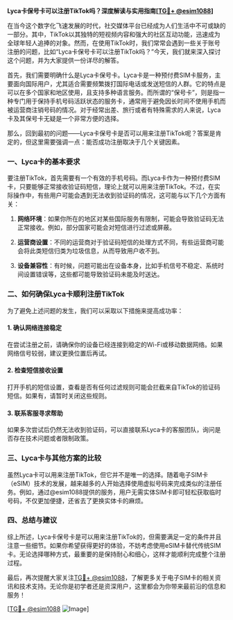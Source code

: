 **Lyca卡保号卡可以注册TikTok吗？深度解读与实用指南[[TG💪+ @esim1088](https://t.me/s/esim1088)]**

在当今这个数字化飞速发展的时代，社交媒体平台已经成为人们生活中不可或缺的一部分。其中，TikTok以其独特的短视频内容和强大的社区互动功能，迅速成为全球年轻人追捧的对象。然而，在使用TikTok时，我们常常会遇到一些关于账号注册的问题，比如“Lyca卡保号卡可以注册TikTok吗？”今天，我们就来深入探讨这个问题，并为大家提供一份详尽的解答。

首先，我们需要明确什么是Lyca卡保号卡。Lyca卡是一种预付费SIM卡服务，主要面向国际用户，尤其适合需要频繁拨打国际电话或发送短信的人群。它的特点是可以在多个国家和地区使用，且支持多种语言服务。而所谓的“保号卡”，则是指一种专门用于保持手机号码活跃状态的服务卡，通常用于避免因长时间不使用手机而被运营商注销号码的情况。对于经常出差、旅行或者有特殊需求的人来说，Lyca卡及其保号卡无疑是一个非常方便的选择。

那么，回到最初的问题——Lyca卡保号卡是否可以用来注册TikTok呢？答案是肯定的，但这里需要强调一点：能否成功注册取决于几个关键因素。

### 一、Lyca卡的基本要求

要注册TikTok，首先需要有一个有效的手机号码。而Lyca卡作为一种预付费SIM卡，只要能够正常接收验证码短信，理论上就可以用来注册TikTok。不过，在实际操作中，有些用户可能会遇到无法收到验证码的情况，这可能与以下几个方面有关：

1. **网络环境**：如果你所在的地区对某些国际服务有限制，可能会导致验证码无法正常接收。例如，部分国家可能会对短信进行过滤或屏蔽。
   
2. **运营商设置**：不同的运营商对于验证码短信的处理方式不同，有些运营商可能会将此类短信归类为垃圾信息，从而导致用户收不到。

3. **设备兼容性**：有时候，问题可能出在设备本身，比如手机信号不稳定、系统时间设置错误等，这些都可能导致验证码未能及时送达。

### 二、如何确保Lyca卡顺利注册TikTok

为了避免上述问题的发生，我们可以采取以下措施来提高成功率：

#### 1. 确认网络连接稳定

在尝试注册之前，请确保你的设备已经连接到稳定的Wi-Fi或移动数据网络。如果网络信号较弱，建议更换位置后再试。

#### 2. 检查短信接收设置

打开手机的短信设置，查看是否有任何过滤规则可能会拦截来自TikTok的验证码短信。如果有，请暂时关闭这些规则。

#### 3. 联系客服寻求帮助

如果多次尝试后仍然无法收到验证码，可以直接联系Lyca卡的客服团队，询问是否存在技术问题或者限制政策。

### 三、Lyca卡与其他方案的比较

虽然Lyca卡可以用来注册TikTok，但它并不是唯一的选择。随着电子SIM卡（eSIM）技术的发展，越来越多的人开始选择使用虚拟号码来完成类似的注册任务。例如，通过@esim1088提供的服务，用户无需实体SIM卡即可轻松获取临时号码，不仅更加便捷，还省去了更换实体卡的麻烦。

### 四、总结与建议

综上所述，Lyca卡保号卡是可以用来注册TikTok的，但需要满足一定的条件并且注意一些细节。如果你希望获得更好的体验，不妨考虑使用eSIM卡替代传统SIM卡。无论选择哪种方式，最重要的是保持耐心和细心，这样才能顺利完成整个注册过程。

最后，再次提醒大家关注[TG💪+ @esim1088](https://t.me/s/esim1088)，了解更多关于电子SIM卡的相关资讯和技术支持。无论你是初学者还是资深用户，这里都会为你带来最前沿的信息和服务！

[[TG💪+ @esim1088](https://t.me/s/esim1088) ![Image](https://i.postimg.cc/4NQfJmqS/Snipaste-2025-05-13-00-14-12.png)]
